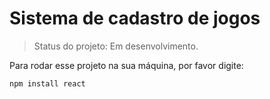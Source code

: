 # Sistema de cadastro de jogos

> Status do projeto: Em desenvolvimento.

Para rodar esse projeto na sua máquina, por favor digite: 

```
npm install react
```
